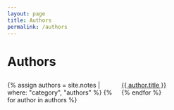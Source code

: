 ```yaml
---
layout: page
title: Authors
permalink: /authors
---
```


# Authors

<div class="container">
<ul>
{% assign authors = site.notes | where: "category", "authors" %}
  {% for author in authors %}
    <li><a class="internal-link" href="/authors/{{ author.title | slugify }}">{{ author.title }}</a></li>
  {% endfor %}
</ul>
</div>


<style>

.container { 
  column-count: 3; 
  column-width: 215px;
  column-gap: 1em; 
  margin: 2em 0;
}

ul { 
  list-style: none; 
  padding-left: 0;
  margin: 0;
}

</style>